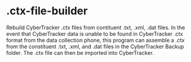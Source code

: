 # .ctx-file-builder
Rebuild CyberTracker .ctx files from contituent .txt, .xml, .dat files.
In the event that CyberTracker data is unable to be found in CyberTracker .ctx format from the data collection phone, this program can assemble a .ctx from the constituent .txt, .xml, and .dat files in the CyberTracker Backup folder. The .ctx file can then be imported into CyberTracker.
